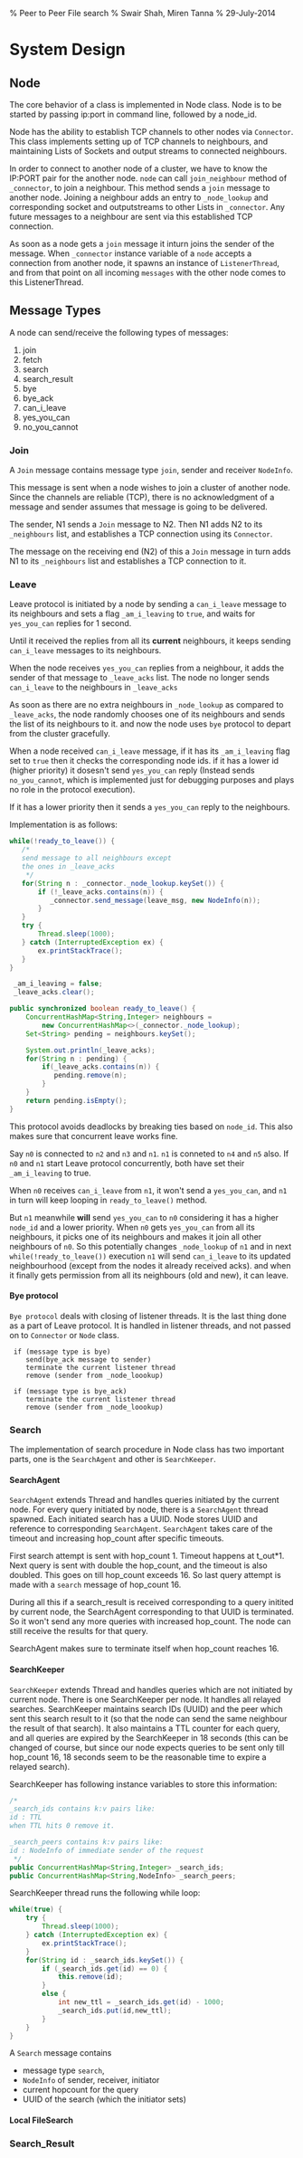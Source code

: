 % Peer to Peer File search 
% Swair Shah, Miren Tanna
% 29-July-2014

# System Design

## Node
The core behavior of a class is implemented in Node class.
Node is to be started by passing ip:port in command line,
followed by a node_id.

Node has the ability to establish TCP channels to other
nodes via `Connector`. This class implements setting up
of TCP channels to neighbours, and maintaining
Lists of Sockets and output streams to connected neighbours.

In order to connect to another node of a cluster, we have to
know the IP:PORT pair for the another node. `node` can call
`join_neighbour` method of `_connector`, to join a neighbour.
This method sends a `join` message to another node.
Joining a neighbour adds an entry to `_node_lookup` and
corresponding socket and outputstreams to other Lists in 
`_connector`. Any future messages to a neighbour are sent
via this established TCP connection. 

As soon as a node gets a `join` message 
it inturn joins the sender of the message. When 
`_connector` instance variable of a `node` accepts
a connection from another node, it spawns an instance of `ListenerThread`,
and from that point on all incoming `messages` with 
the other node comes to this ListenerThread.

## Message Types
A node can send/receive the following types of messages:

1. join 
2. fetch
3. search
4. search_result
5. bye
6. bye_ack
7. can_i_leave
8. yes_you_can
9. no_you_cannot

### Join
A `Join` message contains message type `join`, sender and receiver
`NodeInfo`. 

This message is sent when a node wishes to join a cluster of another 
node. Since the channels are reliable (TCP), there is no acknowledgment
of a message and sender assumes that message is going to be delivered.

The sender, N1 sends a `Join` message to N2. Then N1 adds N2 to its
`_neighbours` list, and establishes a TCP connection using its
`Connector`.

The message on the receiving end (N2) of this a `Join` message in turn
adds N1 to its `_neighbours` list and establishes a TCP connection to it.

### Leave
Leave protocol is initiated by a node by sending a `can_i_leave` message
to its neighbours and sets a flag `_am_i_leaving` to `true`,
and waits for `yes_you_can` replies for 1 second. 

Until it received the replies from all its __current__ neighbours,
it keeps sending `can_i_leave` messages to its neighbours.

When the node receives `yes_you_can` replies from a neighbour,
it adds the sender of that message to `_leave_acks` list. The node
no longer sends `can_i_leave` to the neighbours in `_leave_acks`

As soon as there are no extra neighbours in `_node_lookup` as
compared to `_leave_acks`, the node randomly chooses one of its
neighbours and sends the list of its neighbours to it.
and now the node uses `bye` protocol to depart from the cluster
gracefully.

When a node received `can_i_leave` message, if it has its
`_am_i_leaving` flag set to `true` then it checks the corresponding 
node ids. if it has a lower id (higher priority) it dosesn't send
`yes_you_can` reply (Instead sends `no_you_cannot`, which is 
implemented just for debugging purposes and plays no role
in the protocol execution). 

If it has a lower priority then it sends a `yes_you_can` reply
to the neighbours.

Implementation is as follows:

```java
while(!ready_to_leave()) {
   /*
   send message to all neighbours except
   the ones in _leave_acks
    */
   for(String n : _connector._node_lookup.keySet()) {
       if (!_leave_acks.contains(n)) {
          _connector.send_message(leave_msg, new NodeInfo(n));
       }
   }
   try {
       Thread.sleep(1000);
   } catch (InterruptedException ex) {
       ex.printStackTrace();
   }
}

 _am_i_leaving = false;
 _leave_acks.clear();
```

```java
public synchronized boolean ready_to_leave() {
    ConcurrentHashMap<String,Integer> neighbours = 
        new ConcurrentHashMap<>(_connector._node_lookup);
    Set<String> pending = neighbours.keySet();

    System.out.println(_leave_acks);
    for(String n : pending) {
        if(_leave_acks.contains(n)) {
           pending.remove(n);
        }
    }
    return pending.isEmpty();
}
```

This protocol avoids deadlocks by breaking ties based on `node_id`. This also makes sure
that concurrent leave works fine. 

Say `n0` is connected to `n2` and `n3` and `n1`. `n1` is conneted to `n4` and `n5` also.
If `n0` and `n1` start Leave protocol concurrently, both have set their
`_am_i_leaving` to true. 

When `n0` receives `can_i_leave` from `n1`, it won't send a `yes_you_can`,
and `n1` in turn will keep looping in `ready_to_leave()` method.

But `n1` meanwhile __will__ send `yes_you_can` to `n0` considering it 
has a higher `node_id` and a lower priority. When `n0` gets `yes_you_can`
from all its neighbours, it picks one of its neighbours and makes it join
all other neighbours of `n0`. So this potentially changes `_node_lookup` 
of `n1` and in next `while(!ready_to_leave())` execution `n1` will send
`can_i_leave` to its updated neighbourhood (except from the nodes it
already received acks). and when it finally gets permission from all
its neighbours (old and new), it can leave.

#### Bye protocol

`Bye protocol` deals with closing of listener threads.
It is the last thing done as a part of Leave protocol.
It is handled in listener threads, and not passed on to 
`Connector` or `Node` class.

```
 if (message type is bye)
    send(bye_ack message to sender)
    terminate the current listener thread
    remove (sender from _node_loookup)

 if (message type is bye_ack)
    terminate the current listener thread
    remove (sender from _node_loookup)
```

### Search
The implementation of search procedure in Node class has
two important parts, one is the `SearchAgent` and other is 
`SearchKeeper`.

#### SearchAgent

`SearchAgent` extends Thread and handles queries initiated
by the current node. For every query initiated by node,
there is a `SearchAgent` thread spawned. Each initiated
search has a UUID. Node stores UUID and reference to
corresponding `SearchAgent`. 
`SearchAgent` takes care of the timeout and increasing 
hop_count after specific timeouts.

First search attempt is sent with hop_count 1. Timeout happens at
t_out\*1. Next query is sent with double the hop_count,
and the timeout is also doubled. This goes on till
hop_count exceeds 16. So last query attempt is made with
a `search` message of hop_count 16. 

During all this if a search_result is received corresponding
to a query initited by current node, the SearchAgent 
corresponding to that UUID is terminated. So it won't send any
more queries with increased hop_count. The node can still
receive the results for that query.

SearchAgent makes sure to terminate itself when hop_count
reaches 16.

#### SearchKeeper
`SearchKeeper` extends Thread and handles queries which are
not initiated by current node. There is one SearchKeeper per
node. It handles all relayed searches. SearchKeeper maintains
search IDs (UUID) and the peer which sent this search result
to it (so that the node can send the same neighbour the result
of that search). It also maintains a TTL counter for each
query, and all queries are expired by the SearchKeeper in
18 seconds (this can be changed of course, but since our
node expects queries to be sent only till hop_count 16,
18 seconds seem to be the reasonable time to expire
a relayed search).

SearchKeeper has following instance variables to
store this information:
```java
/*
_search_ids contains k:v pairs like:
id : TTL
when TTL hits 0 remove it.

_search_peers contains k:v pairs like:
id : NodeInfo of immediate sender of the request
 */
public ConcurrentHashMap<String,Integer> _search_ids;
public ConcurrentHashMap<String,NodeInfo> _search_peers;
```

SearchKeeper thread runs the following while loop:

```java
while(true) {
    try {
        Thread.sleep(1000);
    } catch (InterruptedException ex) {
        ex.printStackTrace();
    }
    for(String id : _search_ids.keySet()) {
        if (_search_ids.get(id) == 0) {
            this.remove(id);
        }
        else {
            int new_ttl = _search_ids.get(id) - 1000;
            _search_ids.put(id,new_ttl);
        }
    }
}
```

A `Search` message contains 
* message type `search`, 
* `NodeInfo` of sender, receiver, initiator
* current hopcount for the query 
* UUID of the search (which the initiator sets)

#### Local FileSearch

### Search_Result


